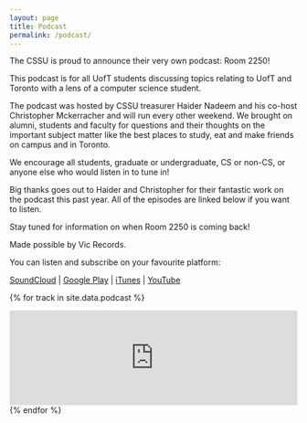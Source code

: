 ```yaml
---
layout: page
title: Podcast
permalink: /podcast/
---
```


The CSSU is proud to announce their very own podcast: Room 2250!

This podcast is for all UofT students discussing topics relating to UofT and Toronto with a lens of a computer science student.

The podcast was hosted by CSSU treasurer Haider Nadeem and his co-host Christopher Mckerracher and will run every other weekend. We brought on alumni, students and faculty for questions and their thoughts on the important subject matter like the best places to study, eat and make friends on campus and in Toronto.

We encourage all students, graduate or undergraduate, CS or non-CS, or anyone else who would listen in to tune in!

Big thanks goes out to Haider and Christopher for their fantastic work on the podcast this past year. All of the episodes are linked below if you want to listen.

Stay tuned for information on when Room 2250 is coming back!

Made possible by Vic Records.

You can listen and subscribe on your favourite platform:

[SoundCloud](https://soundcloud.com/room-2250) | 
[Google Play](https://play.google.com/music/m/Ilg4usk2dsp65rngd2dz4ehaax4?t=Room_2250) |
[iTunes](https://itunes.apple.com/ca/podcast/room-2250/id1278776873) |
[YouTube](https://www.youtube.com/channel/UCcI8gmjCQkeRU3ts3fa5ejw/videos)

{% for track in site.data.podcast %}
  <iframe width="100%" height="166" scrolling="no" frameborder="no" src="https://w.soundcloud.com/player/?url=https%3A//api.soundcloud.com/tracks/{{ track }}&amp;color=0d1117&amp;auto_play=false&amp;hide_related=false&amp;show_comments=true&amp;show_user=true&amp;show_reposts=false"></iframe>
{% endfor %}
